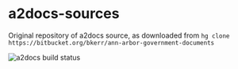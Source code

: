 # a2docs-sources
Original repository of a2docs source, as downloaded from 
`hg clone https://bitbucket.org/bkerr/ann-arbor-government-documents`

![a2docs build status](https://img.shields.io/travis/a2civictech/a2docs-sources.svg)
